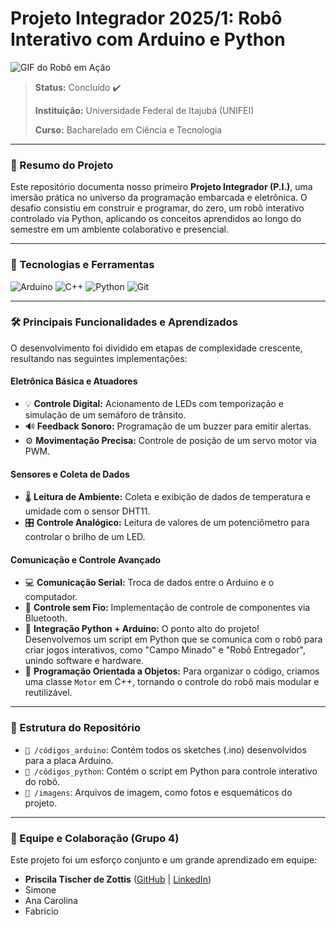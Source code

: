 # Projeto Integrador 2025/1: Robô Interativo com Arduino e Python

![GIF do Robô em Ação]([https://github.com/PriscilaTischer/unifei-projeto-integrador-arduino/blob/df4c79f14339f0ef6070560a5cea3f0d354da6bb/gif.mp4](https://github.com/user-attachments/assets/69fa9183-2377-4e13-bdd9-e7d88f0cc241))

> **Status:** Concluído ✔️
>
> **Instituição:** Universidade Federal de Itajubá (UNIFEI)
>
> **Curso:** Bacharelado em Ciência e Tecnologia

---

### 📝 Resumo do Projeto

Este repositório documenta nosso primeiro **Projeto Integrador (P.I.)**, uma imersão prática no universo da programação embarcada e eletrônica. O desafio consistiu em construir e programar, do zero, um robô interativo controlado via Python, aplicando os conceitos aprendidos ao longo do semestre em um ambiente colaborativo e presencial.

---

### 🚀 Tecnologias e Ferramentas

![Arduino](https://img.shields.io/badge/Arduino-00979D?style=for-the-badge&logo=arduino&logoColor=white)
![C++](https://img.shields.io/badge/C%2B%2B-00599C?style=for-the-badge&logo=c%2B%2B&logoColor=white)
![Python](https://img.shields.io/badge/Python-3776AB?style=for-the-badge&logo=python&logoColor=white)
![Git](https://img.shields.io/badge/Git-F05032?style=for-the-badge&logo=git&logoColor=white)

---

### 🛠️ Principais Funcionalidades e Aprendizados

O desenvolvimento foi dividido em etapas de complexidade crescente, resultando nas seguintes implementações:

#### Eletrônica Básica e Atuadores
-   💡 **Controle Digital:** Acionamento de LEDs com temporização e simulação de um semáforo de trânsito.
-   🔊 **Feedback Sonoro:** Programação de um buzzer para emitir alertas.
-   ⚙️ **Movimentação Precisa:** Controle de posição de um servo motor via PWM.

#### Sensores e Coleta de Dados
-   🌡️ **Leitura de Ambiente:** Coleta e exibição de dados de temperatura e umidade com o sensor DHT11.
-   🎛️ **Controle Analógico:** Leitura de valores de um potenciômetro para controlar o brilho de um LED.

#### Comunicação e Controle Avançado
-   💻 **Comunicação Serial:** Troca de dados entre o Arduino e o computador.
-   📱 **Controle sem Fio:** Implementação de controle de componentes via Bluetooth.
-   🐍 **Integração Python + Arduino:** O ponto alto do projeto! Desenvolvemos um script em Python que se comunica com o robô para criar jogos interativos, como "Campo Minado" e "Robô Entregador", unindo software e hardware.
-   🧩 **Programação Orientada a Objetos:** Para organizar o código, criamos uma classe `Motor` em C++, tornando o controle do robô mais modular e reutilizável.

---

### 📁 Estrutura do Repositório

-   `📁 /códigos_arduino`: Contém todos os sketches (.ino) desenvolvidos para a placa Arduino.
-   `📁 /códigos_python`: Contém o script em Python para controle interativo do robô.
-   `📁 /imagens`: Arquivos de imagem, como fotos e esquemáticos do projeto.

---

### 👥 Equipe e Colaboração (Grupo 4)

Este projeto foi um esforço conjunto e um grande aprendizado em equipe:

-   **Priscila Tischer de Zottis** ([GitHub](https://github.com/PriscilaTischer) | [LinkedIn](https://www.linkedin.com/in/priscila-tischer/))
-   Simone
-   Ana Carolina
-   Fabricio


